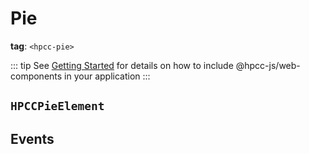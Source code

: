 # Pie

**tag**: `<hpcc-pie>`

<ClientOnly>
  <hpcc-preview previewBorder="0px" style="width:100%;height:400px">
    <hpcc-splitpanel style="width:100%;height:100%">
      <hpcc-pie style="width:100%;min-width:48px;height:100%">
      </hpcc-pie>
      <hpcc-pie innerRadius=80 style="width:100%;min-width:48px;height:100%">
      </hpcc-pie>
    </hpcc-splitpanel>
    <script>
      customElements.whenDefined("hpcc-splitpanel").then(() => {
        for (const pie of document.querySelectorAll("hpcc-pie")) {
          pie.columns = ["Subject", "Score"];
          pie.data = [
            ["Math", 88],
            ["English", 72],
            ["Science", 60],
            ["History", 50],
            ["Geography", 40],
            ["Biology", 30],
            ["Physics", 20],
            ["Chemistry", 10]
          ];
        }
      });
    </script>
  </hpcc-preview>
</ClientOnly>

::: tip
See [Getting Started](../../README) for details on how to include @hpcc-js/web-components in your application
:::

## `HPCCPieElement`

## Events
